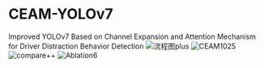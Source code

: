 # CEAM-YOLOv7
Improved YOLOv7 Based on Channel Expansion and Attention Mechanism for Driver Distraction Behavior Detection
![流程图plus](https://user-images.githubusercontent.com/91606708/209442775-ba11b32f-3208-459d-bc5c-f3291d3050d0.png)
![CEAM1025](https://user-images.githubusercontent.com/91606708/209442785-9d5b2e83-1a4e-4d68-83b1-9e754fb20df7.png)
![compare++](https://user-images.githubusercontent.com/91606708/209442799-45eb136c-40a9-4929-b60c-693e6ab07947.png)
![Ablation6](https://user-images.githubusercontent.com/91606708/209442809-ad00bad7-55ca-423c-adcb-623504b8cd81.png)
